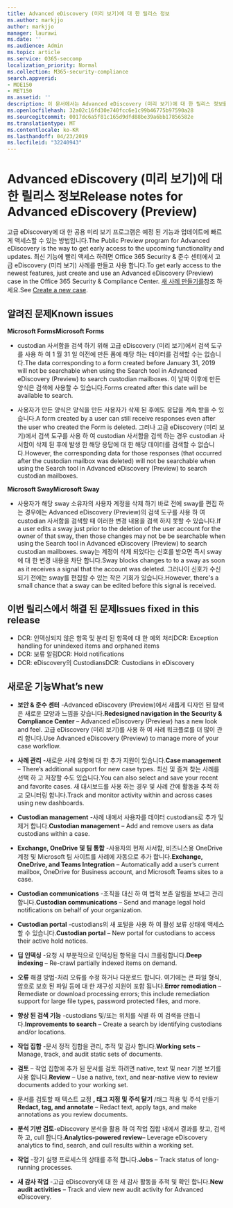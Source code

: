 ```yaml
---
title: Advanced eDiscovery (미리 보기)에 대 한 릴리스 정보
ms.author: markjjo
author: markjjo
manager: laurawi
ms.date: ''
ms.audience: Admin
ms.topic: article
ms.service: O365-seccomp
localization_priority: Normal
ms.collection: M365-security-compliance
search.appverid:
- MOE150
- MET150
ms.assetid: ''
description: 이 문서에서는 Advanced eDiscovery (미리 보기)에 대 한 릴리스 정보를 포함 합니다.
ms.openlocfilehash: 32a02c16fd30e740fcc6e1c99b46775b97590a28
ms.sourcegitcommit: 0017dc6a5f81c165d9dfd88be39a6bb17856582e
ms.translationtype: MT
ms.contentlocale: ko-KR
ms.lasthandoff: 04/23/2019
ms.locfileid: "32240943"
---
```

# <a name="release-notes-for-advanced-ediscovery-preview"></a><span data-ttu-id="88286-103">Advanced eDiscovery (미리 보기)에 대 한 릴리스 정보</span><span class="sxs-lookup"><span data-stu-id="88286-103">Release notes for Advanced eDiscovery (Preview)</span></span>

<span data-ttu-id="88286-104">고급 eDiscovery에 대 한 공용 미리 보기 프로그램은 예정 된 기능과 업데이트에 빠르게 액세스할 수 있는 방법입니다.</span><span class="sxs-lookup"><span data-stu-id="88286-104">The Public Preview program for Advanced eDiscovery is the way to get early access to the upcoming functionality and updates.</span></span> <span data-ttu-id="88286-105">최신 기능에 빨리 액세스 하려면 Office 365 Security & 준수 센터에서 고급 eDiscovery (미리 보기) 사례를 만들고 사용 합니다.</span><span class="sxs-lookup"><span data-stu-id="88286-105">To get early access to the newest features, just create and use an Advanced eDiscovery (Preview) case in the Office 365 Security & Compliance Center.</span></span> <span data-ttu-id="88286-106">[새 사례 만들기를](create-new-ediscovery-case.md)참조 하세요.</span><span class="sxs-lookup"><span data-stu-id="88286-106">See [Create a new case](create-new-ediscovery-case.md).</span></span>

## <a name="known-issues"></a><span data-ttu-id="88286-107">알려진 문제</span><span class="sxs-lookup"><span data-stu-id="88286-107">Known issues</span></span>

<span data-ttu-id="88286-108">**Microsoft Forms**</span><span class="sxs-lookup"><span data-stu-id="88286-108">**Microsoft Forms**</span></span>

- <span data-ttu-id="88286-109">custodian 사서함을 검색 하기 위해 고급 eDiscovery (미리 보기)에서 검색 도구를 사용 하 여 1 월 31 일 이전에 만든 폼에 해당 하는 데이터를 검색할 수는 없습니다.</span><span class="sxs-lookup"><span data-stu-id="88286-109">The data corresponding to a form created before January 31, 2019 will not be searchable when using the Search tool in Advanced eDiscovery (Preview) to search custodian mailboxes.</span></span> <span data-ttu-id="88286-110">이 날짜 이후에 만든 양식은 검색에 사용할 수 있습니다.</span><span class="sxs-lookup"><span data-stu-id="88286-110">Forms created after this date will be available to search.</span></span>

- <span data-ttu-id="88286-111">사용자가 만든 양식은 양식을 만든 사용자가 삭제 된 후에도 응답을 계속 받을 수 있습니다.</span><span class="sxs-lookup"><span data-stu-id="88286-111">A form created by a user can still receive responses even after the user who created the Form is deleted.</span></span> <span data-ttu-id="88286-112">그러나 고급 eDiscovery (미리 보기)에서 검색 도구를 사용 하 여 custodian 사서함을 검색 하는 경우 custodian 사서함이 삭제 된 후에 발생 한 해당 응답에 대 한 해당 데이터를 검색할 수 없습니다.</span><span class="sxs-lookup"><span data-stu-id="88286-112">However, the corresponding data for those responses (that occurred after the custodian mailbox was deleted) will not be searchable when using the Search tool in Advanced eDiscovery (Preview) to search custodian mailboxes.</span></span>
 
<span data-ttu-id="88286-113">**Microsoft Sway**</span><span class="sxs-lookup"><span data-stu-id="88286-113">**Microsoft Sway**</span></span>

- <span data-ttu-id="88286-114">사용자가 해당 sway 소유자의 사용자 계정을 삭제 하기 바로 전에 sway를 편집 하는 경우에는 Advanced eDiscovery (Preview)의 검색 도구를 사용 하 여 custodian 사서함을 검색할 때 이러한 변경 내용을 검색 하지 못할 수 있습니다.</span><span class="sxs-lookup"><span data-stu-id="88286-114">If a user edits a sway just prior to the deletion of the user account for the owner of that sway, then those changes may not be be searchable when using the Search tool in Advanced eDiscovery (Preview) to search custodian mailboxes.</span></span> <span data-ttu-id="88286-115">sway는 계정이 삭제 되었다는 신호를 받으면 즉시 sway에 대 한 변경 내용을 차단 합니다.</span><span class="sxs-lookup"><span data-stu-id="88286-115">Sway blocks changes to to a sway as soon as it receives a signal that the account was deleted.</span></span> <span data-ttu-id="88286-116">그러나이 신호가 수신 되기 전에는 sway를 편집할 수 있는 작은 기회가 있습니다.</span><span class="sxs-lookup"><span data-stu-id="88286-116">However, there's a small chance that a sway can be edited before this signal is received.</span></span>

## <a name="issues-fixed-in-this-release"></a><span data-ttu-id="88286-117">이번 릴리스에서 해결 된 문제</span><span class="sxs-lookup"><span data-stu-id="88286-117">Issues fixed in this release</span></span>

- <span data-ttu-id="88286-118">DCR: 인덱싱되지 않은 항목 및 분리 된 항목에 대 한 예외 처리</span><span class="sxs-lookup"><span data-stu-id="88286-118">DCR: Exception handling for unindexed items and orphaned items</span></span>
- <span data-ttu-id="88286-119">DCR: 보류 알림</span><span class="sxs-lookup"><span data-stu-id="88286-119">DCR: Hold notifications</span></span>
- <span data-ttu-id="88286-120">DCR: eDiscovery의 Custodians</span><span class="sxs-lookup"><span data-stu-id="88286-120">DCR: Custodians in eDiscovery</span></span>

## <a name="whats-new"></a><span data-ttu-id="88286-121">새로운 기능</span><span class="sxs-lookup"><span data-stu-id="88286-121">What’s new</span></span>

- <span data-ttu-id="88286-122">**보안 & 준수 센터** -Advanced eDiscovery (Preview)에서 새롭게 디자인 된 탐색은 새로운 모양과 느낌을 갖습니다.</span><span class="sxs-lookup"><span data-stu-id="88286-122">**Redesigned navigation in the Security & Compliance Center** – Advanced eDiscovery (Preview) has a new look and feel.</span></span> <span data-ttu-id="88286-123">고급 eDiscovery (미리 보기)를 사용 하 여 사례 워크플로를 더 많이 관리 합니다.</span><span class="sxs-lookup"><span data-stu-id="88286-123">Use Advanced eDiscovery (Preview) to manage more of your case workflow.</span></span>

- <span data-ttu-id="88286-124">**사례 관리** -새로운 사례 유형에 대 한 추가 지원이 있습니다.</span><span class="sxs-lookup"><span data-stu-id="88286-124">**Case management** – There’s additional support for new case types.</span></span> <span data-ttu-id="88286-125">최신 및 즐겨 찾는 사례를 선택 하 고 저장할 수도 있습니다.</span><span class="sxs-lookup"><span data-stu-id="88286-125">You can also select and save your recent and favorite cases.</span></span> <span data-ttu-id="88286-126">새 대시보드를 사용 하는 경우 및 사례 간에 활동을 추적 하 고 모니터링 합니다.</span><span class="sxs-lookup"><span data-stu-id="88286-126">Track and monitor activity within and across cases using new dashboards.</span></span>

- <span data-ttu-id="88286-127">**Custodian management** -사례 내에서 사용자를 데이터 custodians로 추가 및 제거 합니다.</span><span class="sxs-lookup"><span data-stu-id="88286-127">**Custodian management** – Add and remove users as data custodians within a case.</span></span>

- <span data-ttu-id="88286-128">**Exchange, OneDrive 및 팀 통합** -사용자의 현재 사서함, 비즈니스용 OneDrive 계정 및 Microsoft 팀 사이트를 사례에 자동으로 추가 합니다.</span><span class="sxs-lookup"><span data-stu-id="88286-128">**Exchange, OneDrive, and Teams Integration** – Automatically add a user’s current mailbox, OneDrive for Business account, and Microsoft Teams sites to a case.</span></span> 

- <span data-ttu-id="88286-129">**Custodian communications** -조직을 대신 하 여 법적 보존 알림을 보내고 관리 합니다.</span><span class="sxs-lookup"><span data-stu-id="88286-129">**Custodian communications** – Send and manage legal hold notifications on behalf of your organization.</span></span>

- <span data-ttu-id="88286-130">**Custodian portal** -custodians의 새 포털을 사용 하 여 활성 보류 상태에 액세스할 수 있습니다.</span><span class="sxs-lookup"><span data-stu-id="88286-130">**Custodian portal** – New portal for custodians to access their active hold notices.</span></span>

- <span data-ttu-id="88286-131">**딥 인덱싱** -요청 시 부분적으로 인덱싱된 항목을 다시 크롤링합니다.</span><span class="sxs-lookup"><span data-stu-id="88286-131">**Deep indexing** – Re-crawl partially indexed items on demand.</span></span>

- <span data-ttu-id="88286-132">**오류** 해결 방법-처리 오류를 수정 하거나 다운로드 합니다. 여기에는 큰 파일 형식, 암호로 보호 된 파일 등에 대 한 재구성 지원이 포함 됩니다.</span><span class="sxs-lookup"><span data-stu-id="88286-132">**Error remediation** – Remediate or download processing errors; this include remediation support for large file types, password protected files, and more.</span></span> 

- <span data-ttu-id="88286-133">**향상 된 검색 기능** -custodians 및/또는 위치를 식별 하 여 검색을 만듭니다.</span><span class="sxs-lookup"><span data-stu-id="88286-133">**Improvements to search** – Create a search by identifying custodians and/or locations.</span></span>

- <span data-ttu-id="88286-134">**작업 집합** -문서 정적 집합을 관리, 추적 및 감사 합니다.</span><span class="sxs-lookup"><span data-stu-id="88286-134">**Working sets** – Manage, track, and audit static sets of documents.</span></span>

- <span data-ttu-id="88286-135">**검토** – 작업 집합에 추가 된 문서를 검토 하려면 native, text 및 near 기본 보기를 사용 합니다.</span><span class="sxs-lookup"><span data-stu-id="88286-135">**Review** – Use a native, text, and near-native view to review documents added to your working set.</span></span>

- <span data-ttu-id="88286-136">문서를 검토할 때 텍스트 교정 **, 태그 지정 및 주석 달기** /태그 적용 및 주석 만들기</span><span class="sxs-lookup"><span data-stu-id="88286-136">**Redact, tag, and annotate** – Redact text, apply tags, and make annotations as you review documents.</span></span>
  
- <span data-ttu-id="88286-137">**분석 기반 검토**-eDiscovery 분석을 활용 하 여 작업 집합 내에서 결과를 찾고, 검색 하 고, cull 합니다.</span><span class="sxs-lookup"><span data-stu-id="88286-137">**Analytics-powered review**– Leverage eDiscovery analytics to find, search, and cull results within a working set.</span></span>

- <span data-ttu-id="88286-138">**작업** -장기 실행 프로세스의 상태를 추적 합니다.</span><span class="sxs-lookup"><span data-stu-id="88286-138">**Jobs** – Track status of long-running processes.</span></span>

- <span data-ttu-id="88286-139">**새 감사 작업** -고급 eDiscovery에 대 한 새 감사 활동을 추적 및 확인 합니다.</span><span class="sxs-lookup"><span data-stu-id="88286-139">**New audit activities** – Track and view new audit activity for Advanced eDiscovery.</span></span>
